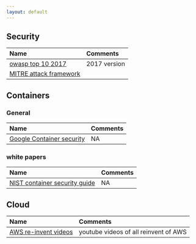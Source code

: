 ```yaml
---
layout: default
---
```


## Security

 | Name          | Comments |
|:------------------|:------|
| [owasp top 10 2017](https://www.owasp.org/images/7/72/OWASP_Top_10-2017_%28en%29.pdf.pdf) | 2017 version  |
|  [MITRE attack framework](https://attack.mitre.org/)| |


## Containers
### General
 | Name          | Comments |
|:------------------|:------|
| [ Google Container security](https://cloud.google.com/containers/security/)| NA |

### white papers
 | Name          | Comments |
|:------------------|:------|
| [ NIST container security guide](https://nvlpubs.nist.gov/nistpubs/SpecialPublications/NIST.SP.800-190.pdf)| NA |

## Cloud
 | Name          | Comments |
|:------------------|:------|
|  [AWS re-invent videos](https://reinventvideos.com/) | youtube videos of all reinvent of AWS|
